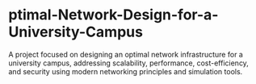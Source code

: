 # ptimal-Network-Design-for-a-University-Campus
A project focused on designing an optimal network infrastructure for a university campus, addressing scalability, performance, cost-efficiency, and security using modern networking principles and simulation tools.
